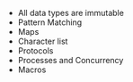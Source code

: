 - All data types are immutable
- Pattern Matching
- Maps
- Character list
- Protocols
- Processes and Concurrency
- Macros